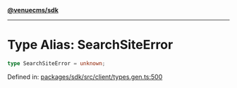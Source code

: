 [**@venuecms/sdk**](../Index.md)

***

# Type Alias: SearchSiteError

```ts
type SearchSiteError = unknown;
```

Defined in: [packages/sdk/src/client/types.gen.ts:500](https://github.com/venuecms/sdk/blob/bc8b8c4174423a3d8d92fe0cce4d46883acf7584/packages/sdk/src/client/types.gen.ts#L500)
